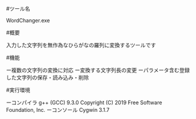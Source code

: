 #ツール名

WordChanger.exe

#概要

入力した文字列を無作為なひらがなの羅列に変換するツールです

#機能

ー複数の文字列の変換に対応
ー変換する文字列長の変更
ーパラメータ含む登録した文字列の保存・読み込み・削除

#実行環境

ーコンパイラ
	g++ (GCC) 9.3.0
	Copyright (C) 2019 Free Software Foundation, Inc.
ーコンソール
	Cygwin 3.1.7
